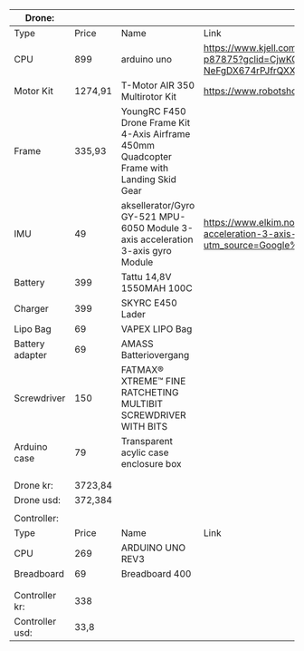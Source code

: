| Drone:          |         |                                                                                            |                                                                                                                                                                                                                      |
|-----------------|---------|--------------------------------------------------------------------------------------------|----------------------------------------------------------------------------------------------------------------------------------------------------------------------------------------------------------------------|
| Type            | Price   | Name                                                                                       | Link                                                                                                                                                                                                                 |
| CPU             | 899     | arduino uno                                                                                | https://www.kjell.com/no/produkter/elektro-og-verktoy/arduino/arduino-pakke/arduino-startpakke-p87875?gclid=CjwKCAjwndCKBhAkEiwAgSDKQRP4vsySk7Km8a-NeFgDX674rPJfrQXX6eoISXgG0BhMcUWjKrSpchoCiiMQAvD_BwE&gclsrc=aw.ds |
| Motor Kit       | 1274,91 | T-Motor AIR 350 Multirotor Kit                                                             | https://www.robotshop.com/en/t-motor-air-350-multirotor-kit.html                                                                                                                                                     |
| Frame           | 335,93  | YoungRC F450 Drone Frame Kit 4-Axis Airframe 450mm Quadcopter Frame with Landing Skid Gear |                                                                                                                                                                                                                      |
| IMU             | 49      | aksellerator/Gyro GY-521 MPU-6050 Module 3-axis acceleration 3-axis gyro Module            | https://www.elkim.no/produkt/3-akse-aksellerator-gyro-gy-521-mpu-6050-module-3-axis-acceleration-3-axis-gyro-module/?utm_source=Google%20Shopping&utm_campaign=Elkim%20Norge&utm_medium=cpc&utm_term=5128            |
| Battery         | 399     | Tattu 14,8V 1550MAH 100C                                                                   |                                                                                                                                                                                                                      |
| Charger         | 399     | SKYRC E450 Lader                                                                           |                                                                                                                                                                                                                      |
| Lipo Bag        | 69      | VAPEX LIPO Bag                                                                             |                                                                                                                                                                                                                      |
| Battery adapter | 69      | AMASS Batteriovergang                                                                      |                                                                                                                                                                                                                      |
| Screwdriver     | 150     | FATMAX® XTREME™ FINE RATCHETING MULTIBIT SCREWDRIVER WITH BITS                             |                                                                                                                                                                                                                      |
| Arduino case    | 79      | Transparent acylic case enclosure box                                                      |                                                                                                                                                                                                                      |
|                 |         |                                                                                            |                                                                                                                                                                                                                      |
|                 |         |                                                                                            |                                                                                                                                                                                                                      |
| Drone kr:       | 3723,84 |                                                                                            |                                                                                                                                                                                                                      |
| Drone usd:      | 372,384 |                                                                                            |                                                                                                                                                                                                                      |
|                 |         |                                                                                            |                                                                                                                                                                                                                      |
| Controller:     |         |                                                                                            |                                                                                                                                                                                                                      |
| Type            | Price   | Name                                                                                       | Link                                                                                                                                                                                                                 |
| CPU             | 269     | ARDUINO UNO REV3                                                                           |                                                                                                                                                                                                                      |
| Breadboard      | 69      | Breadboard 400                                                                             |                                                                                                                                                                                                                      |
|                 |         |                                                                                            |                                                                                                                                                                                                                      |
|                 |         |                                                                                            |                                                                                                                                                                                                                      |
| Controller kr:  | 338     |                                                                                            |                                                                                                                                                                                                                      |
| Controller usd: | 33,8    |                                                                                            |                                                                                                                                                                                                                      |
